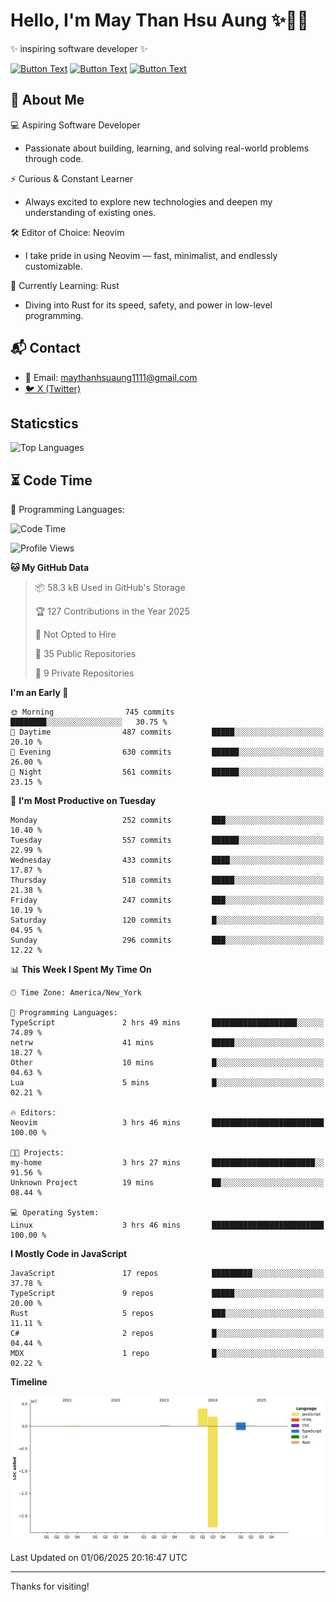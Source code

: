 # Hello, I'm May Than Hsu Aung ✨👱‍♀️
✨ inspiring software developer ✨

[![Button Text](https://img.shields.io/badge/Linked%20In-blue?style=for-the-badge)](https://www.linkedin.com/in/maythanhsu/)
[![Button Text](https://img.shields.io/badge/My%20Portfolio-pink?style=for-the-badge)](https://mayshecodes.vercel.app)
[![Button Text](https://img.shields.io/badge/Github-black?style=for-the-badge)](https://github.com/maythanhsuaung0-0)

## 👋 About Me

  💻 Aspiring Software Developer
  - Passionate about building, learning, and solving real-world problems through code.

  ⚡ Curious & Constant Learner
  - Always excited to explore new technologies and deepen my understanding of existing ones.

  🛠️ Editor of Choice: Neovim
  - I take pride in using Neovim — fast, minimalist, and endlessly customizable.

  🦀 Currently Learning: Rust
  - Diving into Rust for its speed, safety, and power in low-level programming.
    
## 📬 Contact
- 📧 Email: maythanhsuaung1111@gmail.com
- [🐦 X (Twitter)](https://x.com/@shizuko042k)
  
## Staticstics

![Top Languages](https://github-readme-stats.vercel.app/api/top-langs/?username=maythanhsuaung0-0&layout=compact&theme=tokyonight)

## ⏳ Code Time


💬 Programming Languages: 
<!--START_SECTION:waka-->
![Code Time](http://img.shields.io/badge/Code%20Time-156%20hrs%2052%20mins-blue)

![Profile Views](http://img.shields.io/badge/Profile%20Views-136-blue)

**🐱 My GitHub Data** 

> 📦 58.3 kB Used in GitHub's Storage 
 > 
> 🏆 127 Contributions in the Year 2025
 > 
> 🚫 Not Opted to Hire
 > 
> 📜 35 Public Repositories 
 > 
> 🔑 9 Private Repositories 
 > 
**I'm an Early 🐤** 

```text
🌞 Morning                745 commits         ████████░░░░░░░░░░░░░░░░░   30.75 % 
🌆 Daytime                487 commits         █████░░░░░░░░░░░░░░░░░░░░   20.10 % 
🌃 Evening                630 commits         ██████░░░░░░░░░░░░░░░░░░░   26.00 % 
🌙 Night                  561 commits         ██████░░░░░░░░░░░░░░░░░░░   23.15 % 
```
📅 **I'm Most Productive on Tuesday** 

```text
Monday                   252 commits         ███░░░░░░░░░░░░░░░░░░░░░░   10.40 % 
Tuesday                  557 commits         ██████░░░░░░░░░░░░░░░░░░░   22.99 % 
Wednesday                433 commits         ████░░░░░░░░░░░░░░░░░░░░░   17.87 % 
Thursday                 518 commits         █████░░░░░░░░░░░░░░░░░░░░   21.38 % 
Friday                   247 commits         ███░░░░░░░░░░░░░░░░░░░░░░   10.19 % 
Saturday                 120 commits         █░░░░░░░░░░░░░░░░░░░░░░░░   04.95 % 
Sunday                   296 commits         ███░░░░░░░░░░░░░░░░░░░░░░   12.22 % 
```


📊 **This Week I Spent My Time On** 

```text
🕑︎ Time Zone: America/New_York

💬 Programming Languages: 
TypeScript               2 hrs 49 mins       ███████████████████░░░░░░   74.89 % 
netrw                    41 mins             █████░░░░░░░░░░░░░░░░░░░░   18.27 % 
Other                    10 mins             █░░░░░░░░░░░░░░░░░░░░░░░░   04.63 % 
Lua                      5 mins              █░░░░░░░░░░░░░░░░░░░░░░░░   02.21 % 

🔥 Editors: 
Neovim                   3 hrs 46 mins       █████████████████████████   100.00 % 

🐱‍💻 Projects: 
my-home                  3 hrs 27 mins       ███████████████████████░░   91.56 % 
Unknown Project          19 mins             ██░░░░░░░░░░░░░░░░░░░░░░░   08.44 % 

💻 Operating System: 
Linux                    3 hrs 46 mins       █████████████████████████   100.00 % 
```

**I Mostly Code in JavaScript** 

```text
JavaScript               17 repos            █████████░░░░░░░░░░░░░░░░   37.78 % 
TypeScript               9 repos             █████░░░░░░░░░░░░░░░░░░░░   20.00 % 
Rust                     5 repos             ███░░░░░░░░░░░░░░░░░░░░░░   11.11 % 
C#                       2 repos             █░░░░░░░░░░░░░░░░░░░░░░░░   04.44 % 
MDX                      1 repo              █░░░░░░░░░░░░░░░░░░░░░░░░   02.22 % 
```



**Timeline**

![Lines of Code chart](https://raw.githubusercontent.com/maythanhsuaung0-0/maythanhsuaung0-0/main/assets/bar_graph.png)


 Last Updated on 01/06/2025 20:16:47 UTC
<!--END_SECTION:waka-->


-----

Thanks for visiting!
